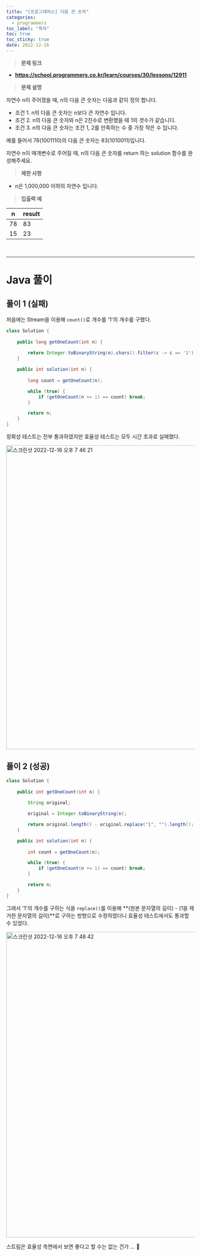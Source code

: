 ```yaml
---
title: "[프로그래머스] 다음 큰 숫자"
categories:
  - programmers
toc_label: "목차"
toc: true
toc_sticky: true
date: 2022-12-16
---
```


>  **문제 링크**

- [<b>https://school.programmers.co.kr/learn/courses/30/lessons/12911</b>](https://school.programmers.co.kr/learn/courses/30/lessons/12911)

> **문제 설명** 

자연수 n이 주어졌을 때, n의 다음 큰 숫자는 다음과 같이 정의 합니다.

- 조건 1. n의 다음 큰 숫자는 n보다 큰 자연수 입니다.
- 조건 2. n의 다음 큰 숫자와 n은 2진수로 변환했을 때 1의 갯수가 같습니다.
- 조건 3. n의 다음 큰 숫자는 조건 1, 2를 만족하는 수 중 가장 작은 수 입니다.

예를 들어서 78(1001110)의 다음 큰 숫자는 83(1010011)입니다.

자연수 n이 매개변수로 주어질 때, n의 다음 큰 숫자를 return 하는 solution 함수를 완성해주세요.

> **제한 사항**

- n은 1,000,000 이하의 자연수 입니다.

> **입출력 예**

|  n   | result |
| :--: | ------ |
|  78  | 83     |
|  15  | 23     |

<br>

---

# Java 풀이

## 풀이 1 (실패)

처음에는 Stream을 이용해 `count()`로 개수를 '1'의 개수를 구했다. 

```java
class Solution {
    
    public long getOneCount(int n) {
        
        return Integer.toBinaryString(n).chars().filter(c -> c == '1').count();
    }

    public int solution(int n) {
        
        long count = getOneCount(n);

        while (true) {
            if (getOneCount(n += 1) == count) break;
        }

        return n;
    }
}
```

정확성 테스트는 전부 통과하였지만 효율성 테스트는 모두 시간 초과로 실패했다.

<img width="813" alt="스크린샷 2022-12-16 오후 7 46 21" src="https://user-images.githubusercontent.com/93996283/208081811-b8a08a96-6bcf-48ae-8ce0-88ecc7e5defd.png">

<br>

## 풀이 2 (성공)

```java
class Solution {
    
    public int getOneCount(int n) {
        
        String original;

        original = Integer.toBinaryString(n);

        return original.length() - original.replace("1", "").length();
    }

    public int solution(int n) {
        
        int count = getOneCount(n);

        while (true) {
            if (getOneCount(n += 1) == count) break;
        }

        return n;
    }
}
```

그래서 '1'의 개수를 구하는 식을  `replace()`를 이용해 **(원본 문자열의 길이) - (1을 제거한 문자열의 길이)**로 구하는 방향으로 수정하였더니 효율성 테스트에서도 통과할 수 있었다.

<img width="817" alt="스크린샷 2022-12-16 오후 7 48 42" src="https://user-images.githubusercontent.com/93996283/208082228-dd3db9fa-9ca3-4fb5-a105-1ae1919d50b9.png">

스트림은 효율성 측면에서 보면 좋다고 할 수는 없는 건가 ... 🤔